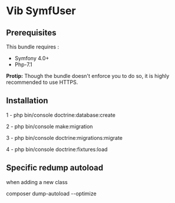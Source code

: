 # Vib SymfUser

Prerequisites
-------------

This bundle requires :
- Symfony 4.0+ 
- Php-7.1 

**Protip:** Though the bundle doesn't enforce you to do so, it is highly recommended to use HTTPS. 

Installation
------------

1 - php bin/console doctrine:database:create

2 - php bin/console make:migration

3 - php bin/console doctrine:migrations:migrate

4 - php bin/console doctrine:fixtures:load

Specific redump autoload
------------

when adding a new class 

composer dump-autoload --optimize
